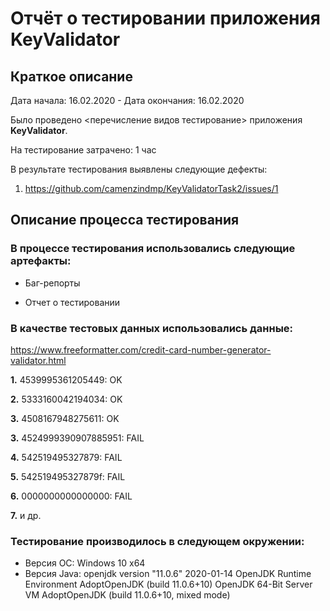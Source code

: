 # Отчёт о тестировании приложения KeyValidator #
## Краткое описание ##
Дата начала: 16.02.2020 - Дата окончания: 16.02.2020 

Было проведено <перечисление видов тестирование> приложения **KeyValidator**.

На тестирование затрачено: 1 час

В результате тестирования выявлены следующие дефекты:

1. https://github.com/camenzindmp/KeyValidatorTask2/issues/1

## Описание процесса тестирования ##

### В процессе тестирования использовались следующие артефакты: ###

* Баг-репорты

* Отчет о тестировании

### В качестве тестовых данных использовались данные: 

https://www.freeformatter.com/credit-card-number-generator-validator.html

**1.** 4539995361205449: OK

**2.** 5333160042194034: OK

**3.** 4508167948275611: OK 

**3.** 4524999390907885951: FAIL

**4.** 542519495327879: FAIL

**5.** 542519495327879f: FAIL

**6.** 0000000000000000: FAIL

**7.** и др.

### Тестирование производилось в следующем окружении: ###
* Версия ОС: Windows 10 x64
* Версия Java: openjdk version "11.0.6" 2020-01-14
OpenJDK Runtime Environment AdoptOpenJDK (build 11.0.6+10)
OpenJDK 64-Bit Server VM AdoptOpenJDK (build 11.0.6+10, mixed mode)

